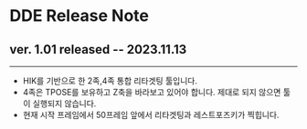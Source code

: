 DDE Release Note
====
## ver. 1.01 released -- 2023.11.13
----
* HIK를 기반으로 한 2족,4족 통합 리타겟팅 툴입니다.
* 4족은 TPOSE를 보유하고 Z축을 바라보고 있어야 합니다. 제대로 되지 않으면 툴이 실행되지 않습니다.
* 현재 시작 프레임에서 50프레임 앞에서 리타겟팅과 레스트포즈키가 찍힙니다.